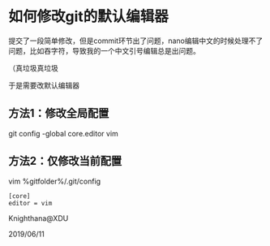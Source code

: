 # 如何修改git的默认编辑器

 提交了一段简单修改，但是commit环节出了问题，nano编辑中文的时候处理不了问题，比如吞字符，导致我的一个中文引号编辑总是出问题。

 （真垃圾真垃圾

 于是需要改默认编辑器

## 方法1：修改全局配置
 
 git config -global core.editor vim

## 方法2：仅修改当前配置

 vim %gitfolder%/.git/config

 ```
 [core]
 editor = vim
 ```

 Knighthana@XDU

 2019/06/11
